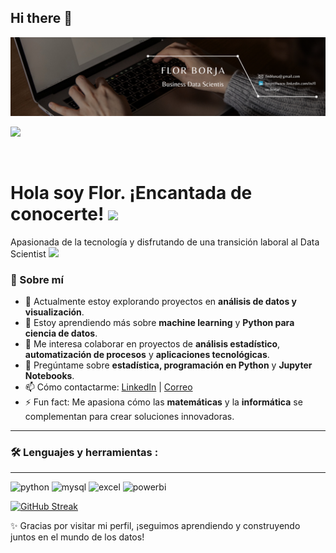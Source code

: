 ## Hi there 👋

<!--
**Flor9707/Flor9707** is a ✨ _special_ ✨ repository because its `README.md` (this file) appears on your GitHub profile.-->
<div id="header" align="center">
  <img decoding="async" src="https://github.com/Flor9707/Florborja/blob/main/Banner%20para%20Linkedin%20Personal%20Minimalista%20Neutral.png" width="800"/>
</div>

[![](https://img.shields.io/badge/LinkedIn-0077B5?style=for-the-badge&logo=linkedin&logoColor=white)](https://www.linkedin.com/in/flor-borja-b35ba7377/)

<div id="badges" align="center">
  <img decoding="async" 
       src="https://visitor-badge-reloaded.herokuapp.com/badge?page_id=Flor9707.Flor9707&color=00cf00" 
       alt=""/>
</div>

<h1>
  Hola soy Flor. ¡Encantada de conocerte!
  <img decoding="async" src="https://media.giphy.com/media/hvRJCLFzcasrR4ia7z/giphy.gif" width="30px"/>
</h1>

Apasionada de la tecnología y disfrutando de una transición laboral al Data Scientist <img decoding="async" src="https://media.giphy.com/media/WUlplcMpOCEmTGBtBW/giphy.gif" width="30"> 

### 🚀 Sobre mí
- 🔭 Actualmente estoy explorando proyectos en **análisis de datos y visualización**.  
- 🌱 Estoy aprendiendo más sobre **machine learning** y **Python para ciencia de datos**.  
- 👯 Me interesa colaborar en proyectos de **análisis estadístico**, **automatización de procesos** y **aplicaciones tecnológicas**.  
- 💬 Pregúntame sobre **estadística, programación en Python** y **Jupyter Notebooks**.  
- 📫 Cómo contactarme: [LinkedIn](https://www.linkedin.com/in/flor-borja/) | [Correo](fmbluna@gmail.com)  
- ⚡ Fun fact: Me apasiona cómo las **matemáticas** y la **informática** se complementan para crear soluciones innovadoras.  
---

### :hammer_and_wrench: Lenguajes y herramientas :
---
<div id="header" align="left">
    <img decoding="async" src="https://img.shields.io/badge/Python-3776AB?style=for-the-badge&logo=python&logoColor=white" alt="python"/>
  </a>
    <img decoding="async" src="https://img.shields.io/badge/MySQL-6DB33F?style=for-the-badge&logo=mysql&logoColor=white" alt="mysql"/>
  </a>
 <img decoding="async" src="https://img.shields.io/badge/Microsoft_Excel-217346?style=for-the-badge&logo=microsoft-excel&logoColor=white" alt="excel"/>
  </a>
 <img decoding="async" src="https://img.shields.io/badge/Power_BI-FFBE00?style=for-the-badge&logo=Power-BI&logoColor=white" alt="powerbi"/>
  </a>

</div>

[![GitHub Streak](http://github-readme-streak-stats.herokuapp.com?user=Flor9707&theme=dark&background=000000)](https://git.io/streak-stats)

✨ Gracias por visitar mi perfil, ¡seguimos aprendiendo y construyendo juntos en el mundo de los datos!
